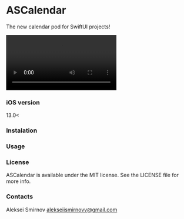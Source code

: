 # ASCalendar
The new calendar pod for SwiftUI projects!

![](https://github.com/smirnovaleksei/ASCalendar/blob/master/video.mp4)
### iOS version 
13.0<

### Instalation

### Usage

### License
ASCalendar is available under the MIT license. See the LICENSE file for more info.

### Contacts

Aleksei Smirnov
alekseiismirnovv@gmail.com
